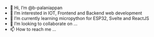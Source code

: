 - 👋 Hi, I’m @b-palaniappan
- 👀 I’m interested in IOT, Frontend and Backend web development
- 🌱 I’m currently learning micropython for ESP32, Svelte and ReactJS
- 💞️ I’m looking to collaborate on ...
- 📫 How to reach me ...

<!---
b-palaniappan/b-palaniappan is a ✨ special ✨ repository because its `README.md` (this file) appears on your GitHub profile.
You can click the Preview link to take a look at your changes.
--->
